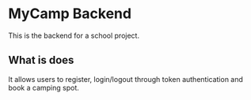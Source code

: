 # MyCamp Backend
This is the backend for a school project.
## What is does
It allows users to register, login/logout through token authentication and book a camping spot.
